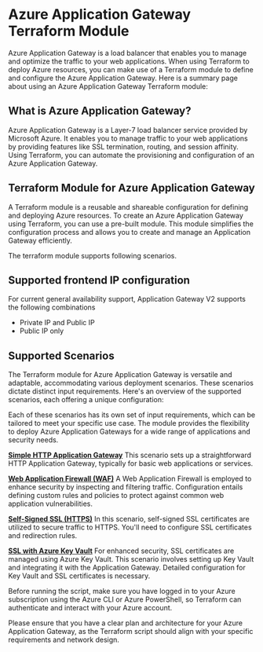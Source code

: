 # Azure Application Gateway Terraform Module

Azure Application Gateway is a load balancer that enables you to manage and optimize the traffic to your web applications. When using Terraform to deploy Azure resources, you can make use of a Terraform module to define and configure the Azure Application Gateway. Here is a summary page about using an Azure Application Gateway Terraform module:

## What is Azure Application Gateway?
Azure Application Gateway is a Layer-7 load balancer service provided by Microsoft Azure. It enables you to manage traffic to your web applications by providing features like SSL termination, routing, and session affinity. Using Terraform, you can automate the provisioning and configuration of an Azure Application Gateway.

## Terraform Module for Azure Application Gateway
A Terraform module is a reusable and shareable configuration for defining and deploying Azure resources. To create an Azure Application Gateway using Terraform, you can use a pre-built module. This module simplifies the configuration process and allows you to create and manage an Application Gateway efficiently.


The terraform module supports following scenarios. 

## Supported frontend IP configuration
For current general availability support, Application Gateway V2 supports the following combinations
- Private IP and Public IP
- Public IP only

## Supported Scenarios 

The Terraform module for Azure Application Gateway is versatile and adaptable, accommodating various deployment scenarios. These scenarios dictate distinct input requirements. Here's an overview of the supported scenarios, each offering a unique configuration:

Each of these scenarios has its own set of input requirements, which can be tailored to meet your specific use case. The module provides the flexibility to deploy Azure Application Gateways for a wide range of applications and security needs.

**[Simple HTTP Application Gateway](examples/simple_http_app_gateway/README.md)** 
This scenario sets up a straightforward HTTP Application Gateway, typically for basic web applications or services.

**[Web Application Firewall (WAF)](examples/simple_waf_http_app_gateway/README.md)** 
A Web Application Firewall is employed to enhance security by inspecting and filtering traffic. Configuration entails defining custom rules and policies to protect against common web application vulnerabilities.


**[Self-Signed SSL (HTTPS)](examples/simple_http_app_gateway/README.md)**
In this scenario, self-signed SSL certificates are utilized to secure traffic to HTTPS. You'll need to configure SSL certificates and redirection rules.

**[SSL with Azure Key Vault](examples/kv_selfssl_waf_https_app_gateway/README.md)**
For enhanced security, SSL certificates are managed using Azure Key Vault. This scenario involves setting up Key Vault and integrating it with the Application Gateway. Detailed configuration for Key Vault and SSL certificates is necessary.

Before running the script, make sure you have logged in to your Azure subscription using the Azure CLI or Azure PowerShell, so Terraform can authenticate and interact with your Azure account.

Please ensure that you have a clear plan and architecture for your Azure Application Gateway, as the Terraform script should align with your specific requirements and network design.


